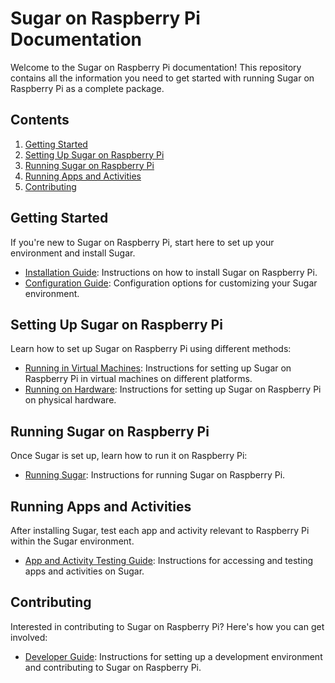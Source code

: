 # Sugar on Raspberry Pi Documentation

Welcome to the Sugar on Raspberry Pi documentation! This repository contains all the information you need to get started with running Sugar on Raspberry Pi as a complete package.

## Contents

1. [Getting Started](#getting-started)
2. [Setting Up Sugar on Raspberry Pi](#setting-up-sugar-on-raspberry-pi)
3. [Running Sugar on Raspberry Pi](#running-sugar-on-raspberry-pi)
4. [Running Apps and Activities](#running-apps-and-activities)
5. [Contributing](#contributing)

## Getting Started

If you're new to Sugar on Raspberry Pi, start here to set up your environment and install Sugar.

- [Installation Guide](installation.md): Instructions on how to install Sugar on Raspberry Pi.
- [Configuration Guide](configuration.md): Configuration options for customizing your Sugar environment.

## Setting Up Sugar on Raspberry Pi

Learn how to set up Sugar on Raspberry Pi using different methods:

- [Running in Virtual Machines](virtual-machines.md): Instructions for setting up Sugar on Raspberry Pi in virtual machines on different platforms.
- [Running on Hardware](hardware.md): Instructions for setting up Sugar on Raspberry Pi on physical hardware.

## Running Sugar on Raspberry Pi

Once Sugar is set up, learn how to run it on Raspberry Pi:

- [Running Sugar](running-sugar.md): Instructions for running Sugar on Raspberry Pi.

## Running Apps and Activities

After installing Sugar, test each app and activity relevant to Raspberry Pi within the Sugar environment.

- [App and Activity Testing Guide](app-testing.md): Instructions for accessing and testing apps and activities on Sugar.

## Contributing

Interested in contributing to Sugar on Raspberry Pi? Here's how you can get involved:

- [Developer Guide](developer-guide.md): Instructions for setting up a development environment and contributing to Sugar on Raspberry Pi.





